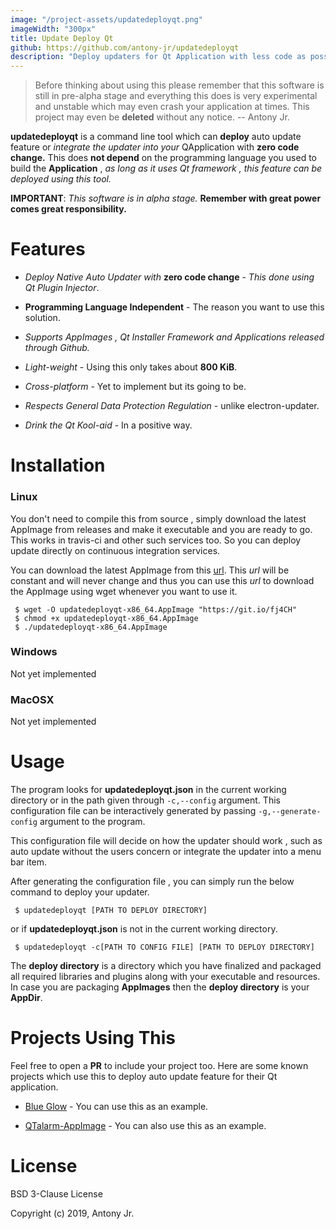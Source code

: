 ```yaml
---
image: "/project-assets/updatedeployqt.png"
imageWidth: "300px"
title: Update Deploy Qt
github: https://github.com/antony-jr/updatedeployqt
description: "Deploy updaters for Qt Application with less code as possiblle, close to a single command."
---
```


> Before thinking about using this please remember that this software is still in pre-alpha stage and 
> everything this does is very experimental and unstable which may even crash your application at 
> times. This project may even be **deleted** without any notice. -- Antony Jr.


**updatedeployqt** is a command line tool which can **deploy** auto update feature or *integrate the updater into
your* QApplication with **zero code change.** This does **not depend** on the programming language you used to 
build the **Application** , *as long as it uses Qt framework , this feature can be deployed using this tool.*



**IMPORTANT**: *This software is in alpha stage.* **Remember with great power comes great responsibility.**


# Features

* *Deploy Native Auto Updater with* **zero code change** - *This done using Qt Plugin Injector*.

* **Programming Language Independent** - The reason you want to use this solution.

* *Supports AppImages , Qt Installer Framework and Applications released through Github.*

* *Light-weight* - Using this only takes about **800 KiB**.

* *Cross-platform* - Yet to implement but its going to be.

* *Respects General Data Protection Regulation* - unlike electron-updater.

* *Drink the Qt Kool-aid* - In a positive way.


# Installation

### Linux 

You don't need to compile this from source , simply download the latest AppImage from releases and make it
executable and you are ready to go. This works in travis-ci and other such services too. So you can deploy
update directly on continuous integration services.

You can download the latest AppImage from this [url](https://github.com/antony-jr/updatedeployqt/releases/download/continuous/updatedeployqt-continuous-x86_64.AppImage). This *url* will be constant and will never change and thus
you can use this *url* to download the AppImage using wget whenever you want to use it.

```
 $ wget -O updatedeployqt-x86_64.AppImage "https://git.io/fj4CH"
 $ chmod +x updatedeployqt-x86_64.AppImage
 $ ./updatedeployqt-x86_64.AppImage
```

### Windows

Not yet implemented

### MacOSX

Not yet implemented


# Usage

The program looks for **updatedeployqt.json** in the current working directory or in the path 
given through ```-c,--config``` argument. This configuration file can be interactively generated
by passing ```-g,--generate-config``` argument to the program.

This configuration file will decide on how the updater should work , such as auto update without
the users concern or integrate the updater into a menu bar item.

After generating the configuration file , you can simply run the below command to deploy your 
updater.


```
 $ updatedeployqt [PATH TO DEPLOY DIRECTORY]
```

or if **updatedeployqt.json** is not in the current working directory.

```
 $ updatedeployqt -c[PATH TO CONFIG FILE] [PATH TO DEPLOY DIRECTORY]
```


The **deploy directory** is a directory which you have finalized and packaged all required libraries 
and plugins along with your executable and resources. In case you are packaging **AppImages** then 
the **deploy directory** is your **AppDir**. 


# Projects Using This

Feel free to open a **PR** to include your project too. Here are some known projects which use this to deploy
auto update feature for their Qt application.

* [Blue Glow](https://github.com/antony-jr/blue-glow) - You can use this as an example.

* [QTalarm-AppImage](https://github.com/antony-jr/QTalarm-AppImage) - You can also use this as an example.



# License

BSD 3-Clause License

Copyright (c) 2019, Antony Jr.   



